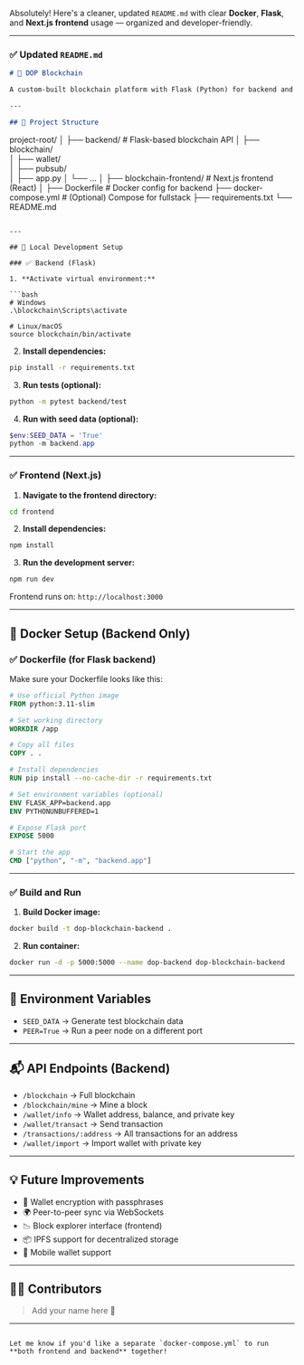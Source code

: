 Absolutely! Here's a cleaner, updated `README.md` with clear **Docker**, **Flask**, and **Next.js frontend** usage — organized and developer-friendly.

---

### ✅ **Updated `README.md`**

```md
# 🔗 DOP Blockchain

A custom-built blockchain platform with Flask (Python) for backend and Next.js (React) for frontend. It includes wallet management, transaction handling, mining, and real-time pub-sub via WebSockets.

---

## 📁 Project Structure

```
project-root/
│
├── backend/              # Flask-based blockchain API
│   ├── blockchain/       
│   ├── wallet/           
│   ├── pubsub/           
│   ├── app.py
│   └── ...
│
├── blockchain-frontend/             # Next.js frontend (React)
│
├── Dockerfile            # Docker config for backend
├── docker-compose.yml    # (Optional) Compose for fullstack
├── requirements.txt
└── README.md
```

---

## 🔧 Local Development Setup

### ✅ Backend (Flask)

1. **Activate virtual environment:**

```bash
# Windows
.\blockchain\Scripts\activate

# Linux/macOS
source blockchain/bin/activate
```

2. **Install dependencies:**

```bash
pip install -r requirements.txt
```

3. **Run tests (optional):**

```bash
python -m pytest backend/test
```

4. **Run with seed data (optional):**

```powershell
$env:SEED_DATA = 'True'
python -m backend.app
```

---

### ✅ Frontend (Next.js)

1. **Navigate to the frontend directory:**

```bash
cd frontend
```

2. **Install dependencies:**

```bash
npm install
```

3. **Run the development server:**

```bash
npm run dev
```

Frontend runs on: `http://localhost:3000`

---

## 🐳 Docker Setup (Backend Only)

### ✅ Dockerfile (for Flask backend)

Make sure your Dockerfile looks like this:

```dockerfile
# Use official Python image
FROM python:3.11-slim

# Set working directory
WORKDIR /app

# Copy all files
COPY . .

# Install dependencies
RUN pip install --no-cache-dir -r requirements.txt

# Set environment variables (optional)
ENV FLASK_APP=backend.app
ENV PYTHONUNBUFFERED=1

# Expose Flask port
EXPOSE 5000

# Start the app
CMD ["python", "-m", "backend.app"]
```

---

### ✅ Build and Run

1. **Build Docker image:**

```bash
docker build -t dop-blockchain-backend .
```

2. **Run container:**

```bash
docker run -d -p 5000:5000 --name dop-backend dop-blockchain-backend
```

---

## 📝 Environment Variables

- `SEED_DATA` → Generate test blockchain data
- `PEER=True` → Run a peer node on a different port

---

## 📬 API Endpoints (Backend)

- `/blockchain` → Full blockchain
- `/blockchain/mine` → Mine a block
- `/wallet/info` → Wallet address, balance, and private key
- `/wallet/transact` → Send transaction
- `/transactions/:address` → All transactions for an address
- `/wallet/import` → Import wallet with private key

---

## 💡 Future Improvements

- 🔐 Wallet encryption with passphrases
- 🌍 Peer-to-peer sync via WebSockets
- 📉 Block explorer interface (frontend)
- 📦 IPFS support for decentralized storage
- 📱 Mobile wallet support

---

## 🧑‍💻 Contributors

> Add your name here 💙

---

```

Let me know if you'd like a separate `docker-compose.yml` to run **both frontend and backend** together!